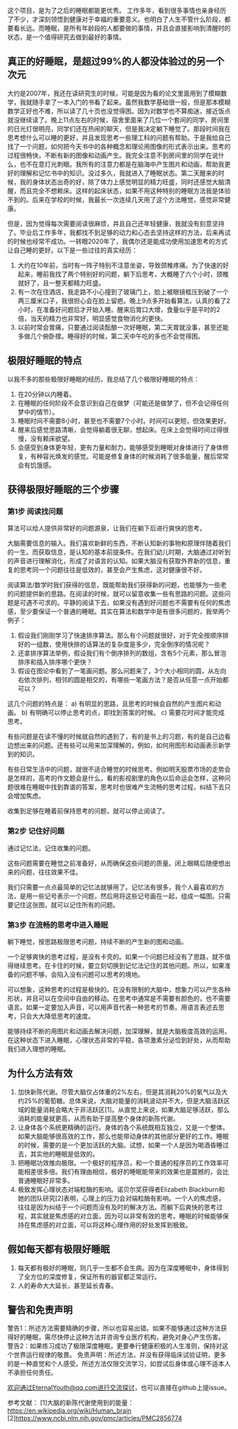 这个项目，是为了之后的睡眠都能更优秀。
工作多年，看到很多事情也亲身经历了不少，才深刻领悟到健康对于幸福的重要意义。也明白了人生不管什么阶段，都要看长远。而睡眠，是所有年龄段的人都要做的事情，并且会直接影响到清醒时的状态，是一个值得研究去做到最好的事情。

## 真正的好睡眠，是超过99%的人都没体验过的另一个次元

大约是2007年，我还在读研究生的时候，可能是因为看的论文里面用到了模糊数学，我就随手拿了一本入门的书看了起来。虽然我数学基础很一般，但是那本模糊数学正好也不难，所以读了几十页也没觉得困。因为对数学也不算痴迷，接近饭点就没继续读了。晚上11点左右的时候，宿舍里面来了几位一个套间的同学，房间里的日光灯很明亮，同学们还在热闹的聊天，但是我决定躺下睡觉了。那段时间我在思考想什么可以睡的更好，并且发现思考一些理工科的问题有帮助。于是我给自己找了一个问题，如何把今天书中的各种概念和理论用图像的形式表示出来。思考的过程很畅快，不断有新的图像和动画产生。我完全注意不到房间里的同学在说什么，也不在意灯光刺眼。我所有的注意力都是在脑海中产生图片和动画，帮助我更好的理解和记忆书中的知识。没过多久，我就进入了睡眠状态。第二天醒来的时候，我的身体状态出奇的好，除了体力上感觉明显的精力旺盛，同时还感觉大脑清醒，而且完全不想赖床。这样的起床状态，如果不用这种特别的睡眠方法我是体验不到的。后来在学校的时候，我最长一次连续几天用了这个方法睡觉，感觉非常健康。

但是，因为觉得每次需要阅读很麻烦，并且自己还年轻健康，我就没有刻意坚持了。毕业后工作多年，我都找不到足够的动力和心态去坚持这样的方法，后来再试的时候也经常不成功。一转眼2020年了，我偶尔还是能成功使用加速思考的方式让自己睡的更好。以下是一些过往的真实经历：

1. 大约在10年前，当时有一阵子特别不注意坐姿，导致颈椎疼痛。为了快速的好起来，睡前我找了两个特别好的问题，躺下后思考，大概睡了六个小时，颈椎就好了，且一整天都精力旺盛。
2. 有一次在住酒店，我走路不小心撞到了玻璃门上，脸上被眼镜框压到破了一个两三厘米口子，我很担心会在脸上留疤。晚上9点多开始看算法，认真的看了2小时，在准备好问题后才开始入睡。醒来后胃口大增，食量似乎是平时的2倍，当天的精力也非常好，明显感觉食物消化的更快。
3. 以前时常会胃痛，只要通过阅读酝酿一次好睡眠，第二天胃就没事，甚至还能多做几个俯卧撑。睡得好的时候，第二天中午吃的多也不会觉得困。

## 极限好睡眠的特点

以我不多的那些极限好睡眠的经历，我总结了几个极限好睡眠的特点：

1. 在20分钟以内睡着。
2. 在睡眠的任何阶段不会意识到自己在做梦（可能还是做梦了，但不会记得任何梦中的情节）。
3. 睡眠时间不需要8小时，甚至也不需要7个小时。时间可以更短，但效果更好。
4. 醒来后感觉思路清晰，会觉得躺着很无聊，想起床。在床上会觉得时间过得很慢，没有赖床欲望。
5. 会感受到身体更年轻，更有力量和耐力，能够感受到睡眠对身体进行了身体修复，有种容光焕发的感觉。可能是修复身体的时候消耗了很多能量，醒后常常会有饥饿感。

## 获得极限好睡眠的三个步骤

### 第1步 阅读找问题

算法可以给人提供非常好的问题源泉，让我们在躺下后进行爽快的思考。

大脑需要信息的输入。我们喜欢新鲜的东西，不断认知新的事物和原理伴随着我们的一生。而获取信息，是认知的基本前提条件。在我们幼儿时期，大脑通过对听到的声音进行理解消化，形成了对语言的认知。如果大脑没有获取外界新的信息，重复的思考同一个问题往往是低效的，甚至会产生焦虑，这对健康很不好。

阅读算法/数学时我们获得的信息，既能帮助我们获得新的问题，也能够为一些老的问题提供新的思路。在阅读的时候，就可以留意收集一些有思路的问题。这些问题是可遇不可求的。平静的阅读下去，如果没有遇到好问题也不需要有任何的焦虑感，至少要保证一个普通的睡眠。其实在算法和数学中是有很多问题的，我举两个例子：

1. 假设我们刚刚学习了快速排序算法。那么有个问题就很好，对于完全按顺序排好的一组数，使用快排的话算法的复杂度是多少，完全倒序的情况呢？
2. 还拿排序算法举例，假设我们有个倒序排列的数组，含有5个元素，那么冒泡排序和插入排序哪个更快？
3. 假设在图论中看到了一笔画问题。那么问题来了，3个大小相同的圆，从左向右依次排列，相邻的圆是相交的，有哪些一笔画方法？是否从任意一点开始都可以？

这几个问题的特点是：
a) 有明显的思路，且思考的时候会自然的产生图片和动画。
b) 有明确可以停止思考的点，即找到答案的时候。
c) 需要花时间才能完成思考。

有些问题是在读不懂的时候就自然的遇到了，有的是书上的习题，有的是自己边看边想出来的问题。还有些可以用来加深理解的，例如，如何用图形和动画表示新学到的知识。

有些日常生活中的问题，就很不适合睡觉的时候思考。例如明天股票市场的走势会是怎样的，高考的作文题会是什么，看的影视剧里的角色以后命运会怎样，这种问题很难在睡眠中找到靠谱的答案，思考时也很难产生流畅的思考过程，纠结下去只会增加焦虑。

收集到足够在睡着前保持思考的问题，就可以停止阅读了。

### 第2步  记住好问题

通过记忆法，记住收集的问题。

这些问题需要在睡觉之前准备好，从而确保这些问题的质量。闭上眼睛后随便想出来的问题，往往效果不佳。

我们只需要一点点最简单的记忆法就够用了。记忆法有很多，我个人最喜欢的方法，是用一些记号表示一个问题，然后用将这些记号画在一起，组成一幅图。只需要记住这张图，就可以记住所有的问题。

### 第3步 在流畅的思考中进入睡眠

躺下睡觉，按思路极限思考问题，持续不断的产生新的图和动画。

一个足够爽快的思考过程，是没有卡壳的。如果一个问题已经没有了思路，就不值得继续思考。在卡住的时候，要立刻切换到记忆法记住的其他问题。所以，如果准备的问题不够，会陷入没有问题可以思考的境地。

可以想象，这种思考的过程是极快的。在没有限制的大脑中，想象力可以产生各种形状，并且可以在空间中自由的移动。在思考中通常是不需要有颜色的，也不需要语言。如果一定要加入声音，可以用声音代表一种思考的节奏。用语言表述去思考，只会大大降低思考的速度。

能够持续不断的用图片和动画去解决问题，加深理解，就是大脑极度高效的运用。在这种状态下进入睡眠，心理状态非常的平稳，各项激素分泌恰到好处，从而帮助我们进入理想的睡眠。

## 为什么方法有效

1. 加快新陈代谢。尽管大脑仅占体重的2%左右，但是其消耗20%的氧气以及大约25%的葡萄糖。总体来说，大脑对能量的消耗波动并不大，但是大脑活跃区域的能量消耗会略大于非活跃区[1]。从直觉上来说，如果大脑足够活跃，那么消耗的能量就更高，从而有助于提高整个身体的新陈代谢。
2. 让身体各个系统更精确的运行。身体的各个系统既相互独立，又是一个整体。如果大脑能够很高效的工作，那么也能带动身体的其他部分更好的工作。睡眠的时候，需要的是一个更加活跃的大脑。试想，如果一个人是因为喝酒昏睡过去，其实他的睡眠是低效的。
3. 把睡眠功效推向极限。一个极好的程序员，和一个普通的程序员的工作效率可能相差很多倍。我们有理由相信，极好的睡眠能带来的效果也是震撼的，会比普通睡眠好非常多。
4. 极致发挥心理状态对端粒酶的影响。诺贝尔奖获得者Elizabeth Blackburn和她的团队研究[2]表明，心理上的压力会对端粒酶有影响。一个人的焦虑感，往往是因为纠结于一个问题而没有及时的解决方法。而躺下后爽快的思考过程，其实就是焦虑感的对立面，因为可以非常有效的思考。睡眠的时候能够保持在焦虑感的对立面，可以将这种心理作用的好处发挥到极致。

## 假如每天都有极限好睡眠

1. 每天都有极好的睡眠，则几乎一生都不会生病。因为在深度睡眠中，身体得到了全方位的深度修复，保证所有的器官都正常运行。
2. 人的寿命大大延长，甚至延长青春。

## 警告和免责声明

警告1：所述方法需要精确的步骤，所以也容易出错。如果不能够通过这种方法获得好的睡眠，需尽快停止这种方法并咨询专业医疗机构，避免对身心产生伤害。
警告2：如果练习成功了极限深度睡眠，更要奉行健康积极的人生准则，保持对这个世界运行规律的敬畏。
免责声明：所述方法，并没有获得临床试验证明，更多的是一种直觉和个人感受。所述方法仅限交流学习，如尝试后身体或心理不适本人不承担任何责任。

欢迎通过EternalYouth@qq.com进行交流探讨，也可以直接在github上提issue。

参考文献：
[1]大脑的新陈代谢使用到的能量：https://en.wikipedia.org/wiki/Human_brain
[2]https://www.ncbi.nlm.nih.gov/pmc/articles/PMC2856774 
